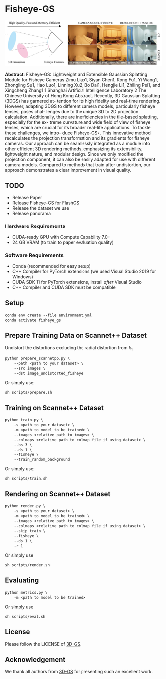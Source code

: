 # Fisheye-GS


![Teaser image](assets/teaser1.jpg)

**Abstract**: Fisheye-GS: Lightweight and Extensible Gaussian
Splatting Module for Fisheye Cameras
Zimu Liao1, Siyan Chen1, Rong Fu1, Yi Wang1, Zhongling Su1, Hao Luo1,
Linning Xu2, Bo Dai1, Hengjie Li1, Zhiling Pei1, and Xingcheng Zhang1
1 Shanghai Artificial Intelligence Laboratory
2 The Chinese University of Hong Kong
Abstract. Recently, 3D Gaussian Splatting (3DGS) has garnered at-
tention for its high fidelity and real-time rendering. However, adapting
3DGS to different camera models, particularly fisheye lenses, poses chal-
lenges due to the unique 3D to 2D projection calculation. Additionally,
there are inefficiencies in the tile-based splatting, especially for the ex-
treme curvature and wide field of view of fisheye lenses, which are crucial
for its broader real-life applications. To tackle these challenges, we intro-
duce Fisheye-GS⋆. This innovative method recalculates the projection
transformation and its gradients for fisheye cameras. Our approach can
be seamlessly integrated as a module into other efficient 3D rendering
methods, emphasizing its extensibility, lightweight nature, and modular
design. Since we only modified the projection component, it can also
be easily adapted for use with different camera models. Compared to
methods that train after undistortion, our approach demonstrates a clear
improvement in visual quality.

## TODO
+ Release Paper
+ Release Fisheye-GS for FlashGS
+ Release the dataset we use
+ Release panorama
### Hardware Requirements

- CUDA-ready GPU with Compute Capability 7.0+
- 24 GB VRAM (to train to paper evaluation quality)

### Software Requirements
- Conda (recommended for easy setup)
- C++ Compiler for PyTorch extensions (we used Visual Studio 2019 for Windows)
- CUDA SDK 11 for PyTorch extensions, install *after* Visual Studio
- C++ Compiler and CUDA SDK must be compatible

## Setup
```shell
conda env create --file environment.yml
conda activate fisheye_gs
```
## Prepare Training Data on Scannet++ Dataset
Undistort the distortions excluding the radial distortion from $k_1$
```shell
python prepare_scannetpp.py \
    --path <path to your dataset> \
    --src images \
    --dst image_undistorted_fisheye 
```
Or simply use:
```shell
sh scripts/prepare.sh
```
## Training on Scannet++ Dataset
```shell
python train.py \
    -s <path to your dataset> \
    -m <path to model to be trained> \
    --images <relative path to images> \
    --colmaps <relative path to colmap file if using dataset> \
    --bs 3 \
    --ds 1 \
    --fisheye \
    --train_random_background 
```
Or simply use:
```shell
sh scripts/train.sh
```
## Rendering on Scannet++ Dataset
```shell
python render.py \
    -s <path to your dataset> \
    -m <path to model to be trained> \
    --images <relative path to images> \
    --colmaps <relative path to colmap file if using dataset> \
    --skip_train \
    --fisheye \
    --ds 1 \
    -r 1 
```
Or simply use
```shell
sh scripts/render.sh
```
## Evaluating
```shell
python metrics.py \
    -m <path to model to be trained>
```
Or simply use
```shell
sh scripts/eval.sh
```

## License
Please follow the LICENSE of <a href='https://github.com/graphdeco-inria/gaussian-splatting'>3D-GS</a>.

## Acknowledgement
We thank all authors from <a href='https://github.com/graphdeco-inria/gaussian-splatting'>3D-GS</a> for presenting such an excellent work.
